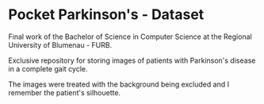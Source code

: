 # Pocket Parkinson's - Dataset
<p> Final work of the Bachelor of Science in Computer Science at the Regional University of Blumenau - FURB. </p>
<p> Exclusive repository for storing images of patients with Parkinson's disease in a complete gait cycle. </p>
<p> The images were treated with the background being excluded and I remember the patient's silhouette. </p>
